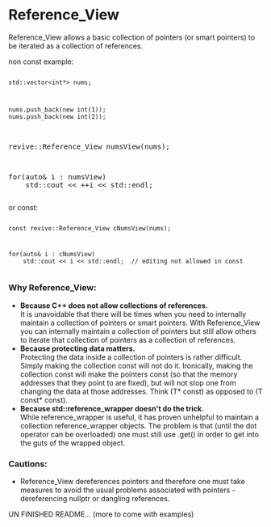 <H1>Reference_View</H1> 

<p>Reference_View allows a basic collection of pointers (or smart pointers) to be iterated as a collection of references.</p>
<p>non const example:</p>
<pre><code class="language-pascal"><p>std::vector&ltint*&gt nums;</p>
<p>nums.push_back(new int(1));
nums.push_back(new int(2));</code></p>
<p>revive::Reference_View numsView(nums);</p>
<p>for(auto& i : numsView)
    std::cout &lt&lt ++i &lt&lt std::endl;</p></pre>
<p>or const:</p>
<pre><code class="language-pascal"><p>const revive::Reference_View cNumsView(nums);</p>
<p>for(auto& i : cNumsView)
    std::cout &lt&lt i &lt&lt std::endl;  // editing not allowed in const</p></code></pre>

<h3>Why Reference_View:</h3>
<ul>
    <li><b>Because C++ does not allow collections of references.  </b><br>It is unavoidable that there will be times when you need to internally maintain a collection of pointers or smart pointers.  With Reference_View you can internally maintain a collection of pointers but still allow others to iterate that collection of pointers as a collection of references.</li>
    <li><b>Because protecting data matters.  </b><br>Protecting the data inside a collection of pointers is rather difficult.  Simply making the collection const will not do it.  Ironically, making the collection const will make the pointers const (so that the memory addresses that they point to are fixed), but will not stop one from changing the data at those addresses.  Think (T* const) as opposed to (T const* const).</li> 
    <li><b>Because std::reference_wrapper doesn't do the trick.  </b><br>While reference_wrapper is useful, it has proven unhelpful to maintain a collection reference_wrapper objects.  The problem is that (until the dot operator can be overloaded) one must still use .get() in order to get into the guts of the wrapped object.</li>
</ul>

<h3>Cautions:</h3>

<ul>
    <li>Reference_View dereferences pointers and therefore one must take measures to avoid the usual problems associated with pointers - dereferencing nullptr or dangling references.</li>
</ul>

UN FINISHED README... (more to come with examples)
